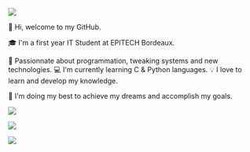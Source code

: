 <a href="https://linktr.ee/x_vincent">
  <img align="center" src="https://user-images.githubusercontent.com/91670622/150694998-ac3fe8c3-02a8-4039-8bcb-7d2fa3eb2241.gif">
  <p></p>
</a>

👋 Hi, welcome to my GitHub.

🎓 I'm a first year IT Student at EPITECH Bordeaux.

🤖 Passionnate about programmation, tweaking systems and new technologies.
💻 I'm currently learning C & Python languages.
💡 I love to learn and develop my knowledge.

🚀 I'm doing my best to achieve my dreams and accomplish my goals.

<a href="https://linktr.ee/x_vincent">
  <img align="center" src="https://github-readme-stats.vercel.app/api?username=x-  vincent&show_icons=true&theme=cobalt&count_private=true&include_all_commits=true&langs_count=10" />
  <p></p>
</a>

<a href="https://linktr.ee/x_vincent">
  <img align="center" src="https://github-readme-stats.vercel.app/api/top-langs/?username=x-vincent&langs_count=10&theme=cobalt&count_private=true&include_all_commits=true" />
  <p></p>
</a>

<a href="https://linktr.ee/x_vincent">
  <img align="center" src="https://github-readme-stats.vercel.app/api/wakatime?username=x-vincent&theme=cobalt" />
</a>
